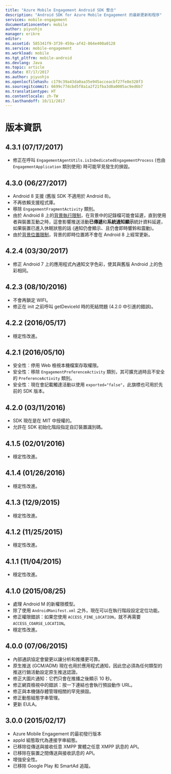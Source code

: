 ```yaml
---
title: "Azure Mobile Engagement Android SDK 整合"
description: "Android SDK for Azure Mobile Engagement 的最新更新和程序"
services: mobile-engagement
documentationcenter: mobile
author: piyushjo
manager: erikre
editor: 
ms.assetid: 585341f9-3f39-459a-af42-864e400a0128
ms.service: mobile-engagement
ms.workload: mobile
ms.tgt_pltfrm: mobile-android
ms.devlang: Java
ms.topic: article
ms.date: 07/17/2017
ms.author: piyushjo
ms.openlocfilehash: c179c39a43da0aa35e945acceacbf27fe8e328f3
ms.sourcegitcommit: 6699c77dcbd5f8a1a2f21fba3d0a0005ac9ed6b7
ms.translationtype: HT
ms.contentlocale: zh-TW
ms.lasthandoff: 10/11/2017
---
```

# <a name="release-notes"></a>版本資訊

## <a name="431-07172017"></a>4.3.1 (07/17/2017)
* 修正在呼叫 `EngagementAgentUtils.isInDedicatedEngagementProcess` (也由 `EngagementApplication` 類別使用) 時可能罕見發生的損毀。

## <a name="430-06272017"></a>4.3.0 (06/27/2017)
* Android 8 支援 (舊版 SDK 不適用於 Android 8)。
* 不再依賴支援程式庫。
* 移除 `EngagementFragmentActivity` 類別。
* 由於 Android 8 上的[背景執行限制](https://developer.android.com/preview/features/background.html)，在背景中的記錄檔可能會延遲，直到使用者與裝置互動之時，這會影響推送活動**已傳遞**和**系統通知顯示**統計資料延遲，如果裝置已進入休眠狀態的話 (通知仍會顯示、且仍會即時響鈴和震動)。
* 由於[背景位置限制](https://developer.android.com/preview/features/background-location-limits.html)，背景的即時位置將不會在 Android 8 上經常更新。

## <a name="424-03302017"></a>4.2.4 (03/30/2017)
* 修正 Android 7 上的應用程式內通知文字色彩，使其與舊版 Android 上的色彩相同。

## <a name="423-08102016"></a>4.2.3 (08/10/2016)
* 不會再鎖定 WIFI。
* 修正在 init 之前呼叫 getDeviceId 時的死結問題 (4.2.0 中引進的錯誤)。

## <a name="422-05172016"></a>4.2.2 (2016/05/17)
* 穩定性改進。

## <a name="421-05102016"></a>4.2.1 (2016/05/10)
* 安全性︰停用 Web 檢視本機檔案存取權限。
* 安全性︰移除 `EngagementPreferenceActivity` 類別，其可擴充過時且不安全的 `PreferenceActivity` 類別。
* 安全性︰現在會記載觸達活動以使用 `exported="false"`，此旗標也可用於先前的 SDK 版本。

## <a name="420-03112016"></a>4.2.0 (03/11/2016)
* SDK 現在是在 MIT 中授權的。
* 允許在 SDK 初始化階段指定自訂裝置識別碼。

## <a name="415-02012016"></a>4.1.5 (02/01/2016)
* 穩定性改進。

## <a name="414-01262016"></a>4.1.4 (01/26/2016)
* 穩定性改進。

## <a name="413-1292015"></a>4.1.3 (12/9/2015)
* 穩定性改進。

## <a name="412-11252015"></a>4.1.2 (11/25/2015)
* 穩定性改進。

## <a name="411-11042015"></a>4.1.1 (11/04/2015)
* 穩定性改進。

## <a name="410-08252015"></a>4.1.0 (2015/08/25)
* 處理 Android M 的新權限模型。
* 除了使用 `AndroidManifest.xml` 之外，現在可以在執行階段設定定位功能。
* 修正權限錯誤：如果您使用 `ACCESS_FINE_LOCATION`，就不再需要 `ACCESS_COARSE_LOCATION`。
* 穩定性改進。

## <a name="400-07062015"></a>4.0.0 (07/06/2015)
* 內部通訊協定會變更以讓分析和推播更可靠。
* 原生推送 (GCM/ADM) 現在也用於應用程式通知，因此您必須為任何類型的推送行銷活動設定原生推送認證。
* 修正大圖片通知：它們只會在推播之後顯示 10 秒。
* 修正網頁檢視中的錯誤：按一下連結也會執行預設動作 URL。
* 修正與本機儲存體管理相關的罕見損毀。
* 修正動態組態字串管理。
* 更新 EULA。

## <a name="300-02172015"></a>3.0.0 (2015/02/17)
* Azure Mobile Engagement 的最初發行版本
* appId 組態取代為連接字串組態。
* 已移除從傳送與接收任意 XMPP 實體之任意 XMPP 訊息的 API。
* 已移除在裝置之間傳送與接收訊息的 API。
* 增強安全性。
* 已移除 Google Play 和 SmartAd 追蹤。

